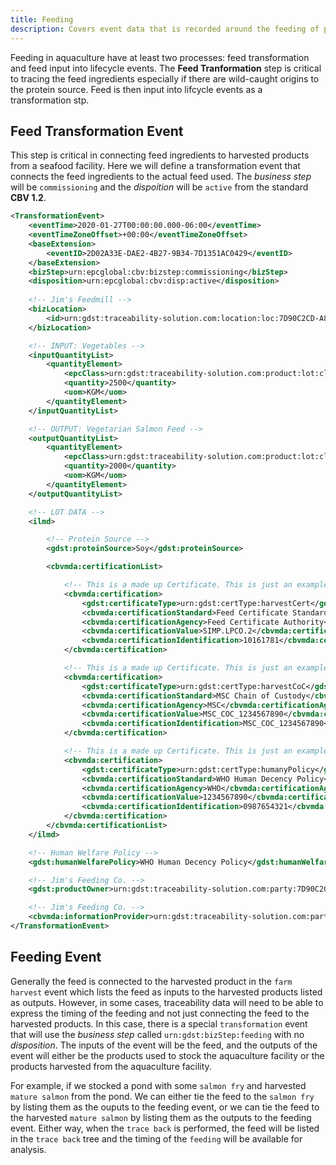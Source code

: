 ```yaml
---
title: Feeding
description: Covers event data that is recorded around the feeding of products while they are being grown at an aquaculture facility.
---
```


Feeding in aquaculture have at least two processes: feed transformation and feed input into lifecycle events. The **Feed Tranformation** step is critical to tracing the feed ingredients especially if there are wild-caught origins to the protein source. Feed is then input into lifcycle events as a transformation stp.

## Feed Transformation Event
This step is critical in connecting feed ingredients to harvested products from a seafood facility. Here we will define a transformation event that connects the feed ingredients to the actual feed used. The *business step* will be `commissioning` and the *dispoition* will be `active` from the standard **CBV 1.2**.

```xml
<TransformationEvent>
    <eventTime>2020-01-27T00:00:00.000-06:00</eventTime>
    <eventTimeZoneOffset>+00:00</eventTimeZoneOffset>
    <baseExtension>
        <eventID>2D02A33E-DAE2-4B27-9B34-7D1351AC0429</eventID>
    </baseExtension>
    <bizStep>urn:epcglobal:cbv:bizstep:commissioning</bizStep>
    <disposition>urn:epcglobal:cbv:disp:active</disposition>
    
    <!-- Jim's Feedmill -->
    <bizLocation>
        <id>urn:gdst:traceability-solution.com:location:loc:7D90C2CD-A801-4E22-ACEE-82BF27A4844D.FEEDMILL</id>
    </bizLocation>

    <!-- INPUT: Vegetables -->
    <inputQuantityList>
        <quantityElement>
            <epcClass>urn:gdst:traceability-solution.com:product:lot:class:7D90C2CD-A801-4E22-ACEE-82BF27A4844D.VEGETABLES.LOT12232019</epcClass>
            <quantity>2500</quantity>
            <uom>KGM</uom>
        </quantityElement>
    </inputQuantityList>

    <!-- OUTPUT: Vegetarian Salmon Feed -->
    <outputQuantityList>
        <quantityElement>
            <epcClass>urn:gdst:traceability-solution.com:product:lot:class:7D90C2CD-A801-4E22-ACEE-82BF27A4844D.FEED01.LOT01272020</epcClass>
            <quantity>2000</quantity>
            <uom>KGM</uom>
        </quantityElement>
    </outputQuantityList>

    <!-- LOT DATA -->
    <ilmd>

        <!-- Protein Source -->
        <gdst:proteinSource>Soy</gdst:proteinSource>

        <cbvmda:certificationList>

            <!-- This is a made up Certificate. This is just an example. -->
            <cbvmda:certification>
                <gdst:certificateType>urn:gdst:certType:harvestCert</gdst:certificateType>
                <cbvmda:certificationStandard>Feed Certificate Standard</cbvmda:certificationStandard>
                <cbvmda:certificationAgency>Feed Certificate Authority</cbvmda:certificationAgency>
                <cbvmda:certificationValue>SIMP.LPCO.2</cbvmda:certificationValue>
                <cbvmda:certificationIdentification>10161781</cbvmda:certificationIdentification>
            </cbvmda:certification>

            <!-- This is a made up Certificate. This is just an example. -->
            <cbvmda:certification>
                <gdst:certificateType>urn:gdst:certType:harvestCoC</gdst:certificateType>
                <cbvmda:certificationStandard>MSC Chain of Custody</cbvmda:certificationStandard>
                <cbvmda:certificationAgency>MSC</cbvmda:certificationAgency>
                <cbvmda:certificationValue>MSC_COC_1234567890</cbvmda:certificationValue>
                <cbvmda:certificationIdentification>MSC_COC_1234567890</cbvmda:certificationIdentification>
            </cbvmda:certification>

            <!-- This is a made up Certificate. This is just an example. -->
            <cbvmda:certification>
                <gdst:certificateType>urn:gdst:certType:humanyPolicy</gdst:certificateType>
                <cbvmda:certificationStandard>WHO Human Decency Policy</cbvmda:certificationStandard>
                <cbvmda:certificationAgency>WHO</cbvmda:certificationAgency>
                <cbvmda:certificationValue>1234567890</cbvmda:certificationValue>
                <cbvmda:certificationIdentification>0987654321</cbvmda:certificationIdentification>
            </cbvmda:certification>
        </cbvmda:certificationList>
    </ilmd>

    <!-- Human Welfare Policy -->
    <gdst:humanWelfarePolicy>WHO Human Decency Policy</gdst:humanWelfarePolicy>

    <!-- Jim's Feeding Co. -->
    <gdst:productOwner>urn:gdst:traceability-solution.com:party:7D90C2CD-A801-4E22-ACEE-82BF27A4844D</gdst:productOwner>

    <!-- Jim's Feeding Co. -->
    <cbvmda:informationProvider>urn:gdst:traceability-solution.com:party:7D90C2CD-A801-4E22-ACEE-82BF27A4844D</cbvmda:informationProvider>
</TransformationEvent>
```


## Feeding Event
Generally the feed is connected to the harvested product in the `farm harvest` event which lists the feed as inputs to the harvested products listed as outputs. However, in some cases, traceability data will need to be able to express the timing of the feeding and not just connecting the feed to the harvested products. In this case, there is a special `transformation` event that will use the *business step* called `urn:gdst:bizStep:feeding` with no *disposition*. The inputs of the event will be the feed, and the outputs of the event will either be the products used to stock the aquaculture facility or the products harvested from the aquaculture facility.

For example, if we stocked a pond with some `salmon fry` and harvested `mature salmon` from the pond. We can either tie the feed to the `salmon fry` by listing them as the ouputs to the feeding event, or we can tie the feed to the harvested `mature salmon` by listing them as the outputs to the feeding event. Either way, when the `trace back` is performed, the feed will be listed in the `trace back` tree and the timing of the `feeding` will be available for analysis.